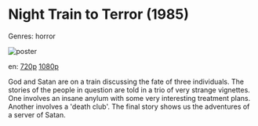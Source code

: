 # Night Train to Terror (1985)

Genres: horror

![poster](http://image.tmdb.org/t/p/w500/hqIIacARCSgYVxV4PZiTmsbxgO1.jpg)

en:
  [720p](magnet:?xt=urn:btih:2005D46B2BF12AF298EFB00FD80722742C3A2E6D&tr=udp://glotorrents.pw:6969/announce&tr=udp://tracker.opentrackr.org:1337/announce&tr=udp://torrent.gresille.org:80/announce&tr=udp://tracker.openbittorrent.com:80&tr=udp://tracker.coppersurfer.tk:6969&tr=udp://tracker.leechers-paradise.org:6969&tr=udp://p4p.arenabg.ch:1337&tr=udp://tracker.internetwarriors.net:1337)
  [1080p](magnet:?xt=urn:btih:2848EBFEFC87C84E82AE4DDCCBCF9C0E1549147C&tr=udp://glotorrents.pw:6969/announce&tr=udp://tracker.opentrackr.org:1337/announce&tr=udp://torrent.gresille.org:80/announce&tr=udp://tracker.openbittorrent.com:80&tr=udp://tracker.coppersurfer.tk:6969&tr=udp://tracker.leechers-paradise.org:6969&tr=udp://p4p.arenabg.ch:1337&tr=udp://tracker.internetwarriors.net:1337)
  


God and Satan are on a train discussing the fate of three individuals. The stories of the people in question are told in a trio of very strange vignettes. One involves an insane anylum with some very interesting treatment plans. Another involves a 'death club'. The final story shows us the adventures of a server of Satan.